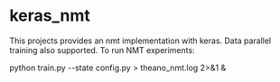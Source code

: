 # keras_nmt
This projects provides an nmt implementation with keras. Data parallel training also supported.
To run NMT experiments: 

python train.py --state config.py > theano_nmt.log 2>&1 &

